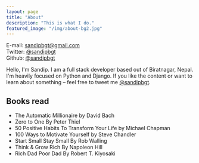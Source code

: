 ```yaml
---
layout: page
title: "About"
description: "This is what I do."
featured_image: "/img/about-bg2.jpg"
---
```


E-mail: <a href="mailto:sandipbgt@gmail.com">sandipbgt@gmail.com</a> <br>
Twitter: <a href="https://twitter.com/sandipbgt">@sandipbgt</a> <br>
Github: <a href="https://github.com/sandipbgt">@sandipbgt</a> <br>

Hello, I'm Sandip. I am a full stack developer based out of Biratnagar, Nepal. I'm heavily focused on Python and Django.
If you like the content or want to learn about something – feel free to tweet me <a href="https://twitter.com/sandipbgt">@sandipbgt</a>.

## Books read
* The Automatic Millionaire by David Bach
* Zero to One By Peter Thiel
* 50 Positive Habits To Transform Your Life by Michael Chapman
* 100 Ways to Motivate Yourself by Steve Chandler
* Start Small Stay Small By Rob Walling
* Think & Grow Rich By Napoleon Hill
* Rich Dad Poor Dad By Robert T. Kiyosaki